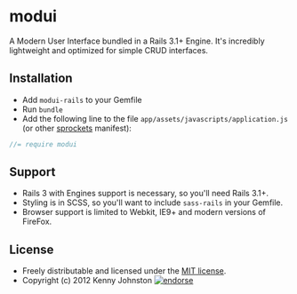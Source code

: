 # modui

A Modern User Interface bundled in a Rails 3.1+ Engine.  It's incredibly lightweight and optimized for simple CRUD interfaces.

## Installation

* Add `modui-rails` to your Gemfile
* Run `bundle`
* Add the following line to the file `app/assets/javascripts/application.js` (or other [sprockets](https://github.com/sstephenson/sprockets) manifest):

``` javascript
//= require modui
```

## Support

* Rails 3 with Engines support is necessary, so you'll need Rails 3.1+.
* Styling is in SCSS, so you'll want to include `sass-rails` in your Gemfile.
* Browser support is limited to Webkit, IE9+ and modern versions of FireFox.

## License

* Freely distributable and licensed under the [MIT license](http://kjohnston.mit-license.org/license.html).
* Copyright (c) 2012 Kenny Johnston [![endorse](http://api.coderwall.com/kjohnston/endorsecount.png)](http://coderwall.com/kjohnston)
